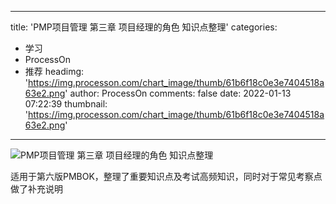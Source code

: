 
---
title: 'PMP项目管理 第三章 项目经理的角色 知识点整理'
categories: 
 - 学习
 - ProcessOn
 - 推荐
headimg: 'https://img.processon.com/chart_image/thumb/61b6f18c0e3e7404518a63e2.png'
author: ProcessOn
comments: false
date: 2022-01-13 07:22:39
thumbnail: 'https://img.processon.com/chart_image/thumb/61b6f18c0e3e7404518a63e2.png'
---

<div>   
<img class="thumb" alt="PMP项目管理 第三章 项目经理的角色 知识点整理" src="https://img.processon.com/chart_image/thumb/61b6f18c0e3e7404518a63e2.png" referrerpolicy="no-referrer">
<p>适用于第六版PMBOK，整理了重要知识点及考试高频知识，同时对于常见考察点做了补充说明</p>  
</div>
            